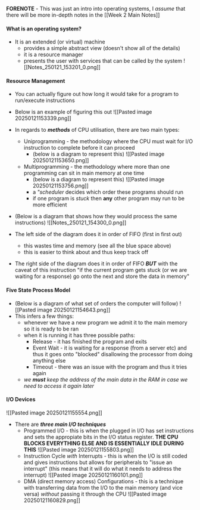**FORENOTE** - This was just an intro into operating systems, I *assume* that there will be more in-depth notes in the [[Week 2 Main Notes]] 
#### What is an operating system?
- It is an extended (or virtual) machine
	- provides a simple abstract view (doesn't show all of the details)
	- it is a resource manager
	- presents the user with services that can be called by the system
![[Notes_250121_153201_0.png]]

#### Resource Management
- You can actually figure out how long it would take for a program to run/execute instructions
- Below is an example of figuring this out
![[Pasted image 20250121153339.png]]

- In regards to ***methods*** of CPU utilisation, there are two main types:
	- Uniprogramming - the methodology where the CPU must wait for I/O instruction to complete before it can proceed
		- (below is a diagram to represent this)
	![[Pasted image 20250121153650.png]]
	- Multiprogramming - the methodology where more than one programming can sit in main memory at one time
		- (below is a diagram to represent this)
		![[Pasted image 20250121153756.png]]
		- a *"scheduler* decides which order these programs should run
		- if one program is *stuck* then **any** other program may run to be more efficient
- (Below is a diagram that shows how they would process the same instructions)
![[Notes_250121_154300_0.png]]
- The left side of the diagram does it in order of FIFO (first in first out)
	- this wastes time and memory (see all the blue space above)
	- this is easier to think about and thus keep track off
- The right side of the diagram does it in order of FIFO ***BUT*** with the caveat of this instruction "if the current program gets stuck (or we are waiting for a response) go onto the next and store the data in memory"

#### Five State Process Model
- (Below is a diagram of what set of orders the computer will follow)
![[Pasted image 20250121154643.png]]
- This infers a few things:
	- whenever we have a new program we admit it to the main memory so it is ready to be ran
	- when it is running it has three possible paths:
		- Release - it has finished the program and exits
		- Event Wait - it is waiting for a response (from a server etc) and thus it goes onto "blocked" disallowing the processor from doing anything else
		- Timeout - there was an issue with the program and thus it tries again
	- *we **must** keep the address of the main data in the RAM in case we need to access it again later* 

#### I/O Devices
![[Pasted image 20250121155554.png]]
- There are ***three main I/O techniques***
	- Programmed I/O - this is when the plugged in I/O has set instructions and sets the appropiate bits in the I/O status register. **THE CPU BLOCKS EVERYTHING ELSE AND IS ESSENTIALLY IDLE DURING THIS**
		![[Pasted image 20250121155803.png]]
	- Instruction Cycle *with* Interrupts - this is when the I/O is still coded and gives instructions but allows for peripherals to "issue an interrupt" (this means that it will do what it needs to address the interrupt)
		![[Pasted image 20250121160101.png]]
	-  DMA (direct memory access) Configurations - this is a technique with transferring data from the I/O to the main memory (and vice versa) *without* passing it through the CPU
		![[Pasted image 20250121160829.png]]
		